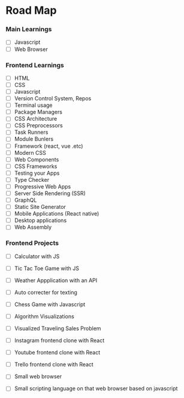 # Road Map

### Main Learnings
- [ ] Javascript
- [ ] Web Browser

### Frontend Learnings

- [ ] HTML
- [ ] CSS
- [ ] Javascript
- [ ] Version Control System, Repos
- [ ] Terminal usage
- [ ] Package Managers
- [ ] CSS Architecture
- [ ] CSS Preprocessors
- [ ] Task Runners
- [ ] Module Bunlers
- [ ] Framework (react, vue .etc)
- [ ] Modern CSS
- [ ] Web Components
- [ ] CSS Frameworks
- [ ] Testing your Apps
- [ ] Type Checker
- [ ] Progressive Web Apps
- [ ] Server Side Rendering (SSR)
- [ ] GraphQL
- [ ] Static Site Generator
- [ ] Mobile Applications (React native)
- [ ] Desktop applications
- [ ] Web Assembly

### Frontend Projects

- [ ] Calculator with JS
- [ ] Tic Tac Toe Game with JS
- [ ] Weather Appplication with an API
- [ ] Auto correcter for texting
- [ ] Chess Game with Javascript
- [ ] Algorithm Visualizations
- [ ] Visualized Traveling Sales Problem
- [ ] Instagram frontend clone with React
- [ ] Youtube frontend clone with React
- [ ] Trello frontend clone with React
- [ ] Small web browser
- [ ] Small scripting language on that web browser based on javascript













